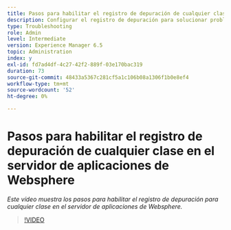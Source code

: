 ```yaml
---
title: Pasos para habilitar el registro de depuración de cualquier clase en el servidor de aplicaciones WebSphere
description: Configurar el registro de depuración para solucionar problemas relacionados con el servidor de aplicaciones WebSphere
type: Troubleshooting
role: Admin
level: Intermediate
version: Experience Manager 6.5
topic: Administration
index: y
exl-id: fd7ad4df-4c27-42f2-889f-03e170bac319
duration: 73
source-git-commit: 48433a5367c281cf5a1c106b08a1306f1b0e8ef4
workflow-type: tm+mt
source-wordcount: '52'
ht-degree: 0%

---
```


# Pasos para habilitar el registro de depuración de cualquier clase en el servidor de aplicaciones de Websphere

*Este vídeo muestra los pasos para habilitar el registro de depuración para cualquier clase en el servidor de aplicaciones de Websphere.*

>[!VIDEO](https://video.tv.adobe.com/v/335523?quality=12&learn=on)
